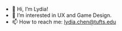 - 👋 Hi, I’m Lydia!
- 👀 I’m interested in UX and Game Design.
- 📫 How to reach me: lydia.chen@tufts.edu

<!---
lydiachen01/lydiachen01 is a ✨ special ✨ repository because its `README.md` (this file) appears on your GitHub profile.
You can click the Preview link to take a look at your changes.
--->
